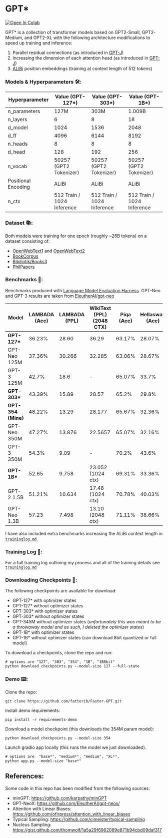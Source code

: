 # GPT*

[![Open In Colab](https://colab.research.google.com/assets/colab-badge.svg)](https://colab.research.google.com/drive/1bWpgzyBXwrcTkCEuCXQ5k7vjMrsOyF9B?usp=sharing)

GPT* is a collection of transformer models based on GPT2-Small, GPT2-Medium, and GPT2-XL with the following architecture modifications to speed up training and inference:

1. Parallel residual connections (as introduced in [GPT-J](https://github.com/kingoflolz/mesh-transformer-jax))
2. Increasing the dimension of each attention head (as introduced in [GPT-J](https://github.com/kingoflolz/mesh-transformer-jax)) 
3. [ALiBi](https://arxiv.org/abs/2108.12409) position embeddings (training at context length of 512 tokens)

### Models & Hyperparameters 🛠️:

| Hyperparameter      | Value (GPT-127*)           |Value (GPT-303*)           |Value (GPT-1B*)
|---------------------|----------------------------|----------------------------|----------------------------|
| n_parameters        | 127M                       |303M                       |1.009B                       |
| n_layers            | 6                          |8                          |18                           |
| d_model             | 1024                       |1536                       |2048                         |
| d_ff                | 4096                       |6144                       |8192                         |
| n_heads             | 8                          |8                          |8                            |
| d_head              | 128                        |192                        |256                          |
| n_vocab             | 50257 (GPT2 Tokenizer)     |50257 (GPT2 Tokenizer)     |50257 (GPT2 Tokenizer)       |
| Positional Encoding | ALiBi                      |ALiBi                      |ALiBi                        |
| n_ctx               | 512 Train / 1024 Inference |512 Train / 1024 Inference |512 Train / 1024 Inference|

### Dataset 📚: 
Both models were training for one epoch (roughly ~26B tokens) on a dataset consisting of: 
* [OpenWebText1](https://github.com/jcpeterson/openwebtext) and [OpenWebText2](https://arxiv.org/abs/2101.00027)
* [BookCorpus](https://arxiv.org/abs/2101.00027)
* [Bibiliotik/Books3](https://arxiv.org/abs/2101.00027)
* [PhilPapers](https://arxiv.org/abs/2101.00027)

### Benchmarks 🧪:
Benchmarks produced with [Language Model Evaluation Harness](https://github.com/EleutherAI/lm-evaluation-harness). GPT-Neo and GPT-3 results are taken from [EleutherAI/gpt-neo](https://github.com/EleutherAI/gpt-neo#model-evaluations)

| Model        | LAMBADA (Acc) | LAMBADA (PPL) | WikiText (PPL) (2048 CTX) | Piqa (Acc) | Hellaswag (Acc) | Winogrande (Acc) | Training Tokens |
|--------------|---------------|---------------|----------------|------------|-----------------|------------------|-----------------|
| **GPT-127\***    | 36.23%        | 28.60         | 36.29          | 63.17%     | 28.07%          | 51.46%           | 26B            |
| GPT-Neo 125M | 37.36%        | 30.266        | 32.285         | 63.06%     | 28.67%          | 50.43%           | 300B            |
| GPT-3 125M   | 42.7%         | 18.6          | -              | 65.07%     | 33.7%           | 52.0%            | 300B            |
| **GPT-303\***    | 43.39%        | 15.89         | 28.57         | 65.2%     | 29.8%          | 49.3%           | 26B            |
| **GPT-354 (Mine)**    | 48.22%        | 13.29         | 28.177         | 65.67%     | 32.36%          | -           | 21B             |
| GPT-Neo 350M    | 47.27%        |  	13.876         | 22.5657         | 65.07%     | 32.16%         | 51.14%           | 300B            |
| GPT-3 350M    | 54.3%        |  	9.09         | -         | 70.2%     | 43.6%         | 52.1%           | 300B            |
| **GPT-1B\*** | 52.65         | 9.758         | 23.052 (1024 ctx) | 69.31%     | 33.36%          | 52.17%           | 26B             |
| GPT-2 1.5B   | 51.21%        | 10.634        | 17.48 (1024 ctx)  | 70.78%     | 40.03%          | 59.40%           | -               |
| GPT-Neo 1.3B | 57.23         | 7.498         | 13.10 (2048 ctx)  | 71.11%     | 38.66%         | 55.01%           | 300B            |

I have also included extra benchmarks increasing the ALiBi context length in [```traininglog.md```](traininglog.md).

### Training Log 📝:

For a full training log outlining my process and all of the training details see [```traininglog.md```](traininglog.md)

### Downloading Checkpoints 💾:
The following checkpoints are available for download:

- GPT-127* with optimizer states
- GPT-127* without optimizer states
- GPT-303* with optimizer states
- GPT-303* without optimizer states
- GPT-345M  without optimizer states (*unfortunately this was meant to be a throwaway model and as such, I deleted the optimizer states*)
- GPT-1B* with optimizer states
- GPT-1B* without optimizer states (can download 8bit quantized or full model)

To download a checkpoints, clone the repo and run: 
```
# options are "127", "303", "354", "1B", "1B8bit"
python download_checkpoints.py --model-size 127 --full-state
```

### Demo ⌨️:

Clone the repo: 
```
git clone https://github.com/fattorib/Faster-GPT.git
```

Install demo requirements:

```
pip install -r requirements-demo
```

Download a model checkpoint (this downloads the 354M param model):

```
python download_checkpoints.py --model-size 354
```

Launch gradio app locally (this runs the model we just downloaded). 
```
# options are  "base*", "medium*", "medium", "XL*",
python app.py --model-size "base*"
```

## References:

Some code in this repo has been modified from the following sources:
- minGPT: https://github.com/karpathy/minGPT
- GPT-NeoX: https://github.com/EleutherAI/gpt-neox/
- Attention with Linear Biases: https://github.com/ofirpress/attention_with_linear_biases
- Typical Sampling: https://github.com/cimeister/typical-sampling
- Nucleus Sampling: https://gist.github.com/thomwolf/1a5a29f6962089e871b94cbd09daf317